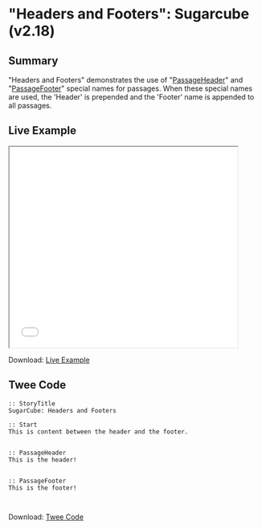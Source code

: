 # "Headers and Footers": Sugarcube (v2.18)

## Summary

"Headers and Footers" demonstrates the use of "[PassageHeader](http://www.motoslave.net/sugarcube/2/docs/special-names.html#special-passages-passageheader)" and "[PassageFooter](http://www.motoslave.net/sugarcube/2/docs/special-names.html#special-passages-passagefooter)" special names for passages. When these special names are used, the 'Header' is prepended and the 'Footer' name is appended to all passages.

## Live Example

<section>
<iframe src="sugarcube_headersandfooters_example.html" height=400 width=90%></iframe>


Download: <a href="sugarcube_headersandfooters_example.html" target="_blank">Live Example</a>
</section>

## Twee Code

```
:: StoryTitle
SugarCube: Headers and Footers

:: Start
This is content between the header and the footer.


:: PassageHeader
This is the header!


:: PassageFooter
This is the footer!



```

Download: <a href="sugarcube_headersandfooters_twee.txt" target="_blank">Twee Code</a>

